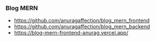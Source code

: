 ### Blog MERN 
- https://github.com/anuragaffection/blog_mern_frontend
- https://github.com/anuragaffection/blog_mern_backend
- https://blog-mern-frontend-anurag.vercel.app/






